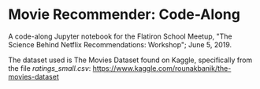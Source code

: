 # Movie Recommender: Code-Along
A code-along Jupyter notebook for the Flatiron School Meetup, "The Science Behind Netflix Recommendations: Workshop"; June 5, 2019.

The dataset used is The Movies Dataset found on Kaggle, specifically from the file *ratings_small.csv*: https://www.kaggle.com/rounakbanik/the-movies-dataset
